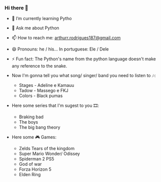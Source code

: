 ### Hi there 👋


- 🌱 I’m currently learning Pytho
- 💬 Ask me about Python
- 📫 How to reach me: arthurr.rodrigues187@gmail.com
- 😄 Pronouns: he / his... In portuguese: Ele / Dele
- ⚡ Fun fact: The Python's name from the python language doesn't make any reference to the snake.

- Now I'm gonna tell you what song/ singer/ band you need to listen to 🎶:
    * Stages - Adeline e Kamauu
    * Tadow - Massego e FKJ
    * Colors - Black pumas

- Here some series that I'm sugest to you 🎞:
    * Braking bad
    * The boys
    * The big bang theory

- Here some 🎮 Games:
    * Zelds Tears of the kingdom
    * Super Mario Wonder/ Odissey
    * Spiderman 2 PS5
    * God of war
    * Forza Horizon 5
    * Elden Ring
  
      

